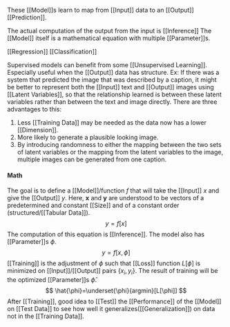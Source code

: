 These [[Model]]s learn to map from [[Input]] data to an [[Output]] [[Prediction]].

The actual computation of the output from the input is [[Inference]]
The [[Model]] itself is a mathematical equation with multiple [[Parameter]]s.

[[Regression]]
[[Classification]]

Supervised models can benefit from some [[Unsupervised Learning]]. Especially useful when the [[Output]] data has structure. 
Ex: If there was a system that predicted the image that was described by a caption, it might be better to represent both the [[Input]] text and [[Output]] images using [[Latent Variables]], so that the relationship learned is between these latent variables rather than between the text and image directly.
There are three advantages to this:
1) Less [[Training Data]] may be needed as the data now has a lower [[Dimension]].
2) More likely to generate a plausible looking image.
3) By introducing randomness to either the mapping between the two sets of latent variables or the mapping from the latent variables to the image, multiple images can be generated from one caption. 

#### Math

The goal is to define a [[Model]]/function $f$ that will take the [[Input]] $x$ and give the [[Output]] $y$. Here, **x** and **y** are understood to be vectors of a predetermined and constant [[Size]] and of a constant order (structured/[[Tabular Data]]).
$$
y=f[x]
$$
The computation of this equation is [[Inference]]. The model also has [[Parameter]]s $\phi$. 
$$
y=f[x,\phi]
$$
[[Training]] is the adjustment of $\phi$ such that [[Loss]] function $L[\phi]$ is minimized on [[Input]]/[[Output]] pairs $\{x_i, y_i\}$. The result of training will be the optimized [[Parameter]]s $\hat{\phi}$. 
$$
\hat{\phi}=\underset{\phi}{argmin}[L[\phi]]
$$
After [[Training]], good idea to [[Test]] the [[Performance]] of the [[Model]] on [[Test Data]] to see how well it generalizes([[Generalization]]) on data not in the [[Training Data]].